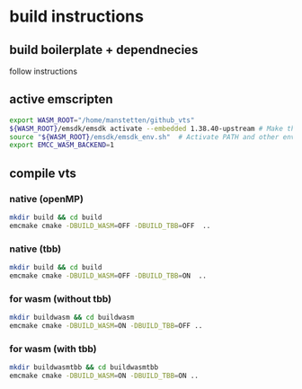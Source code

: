 # build instructions

## build boilerplate + dependnecies 
follow instructions

## active emscripten
```bash
export WASM_ROOT="/home/manstetten/github_vts"
${WASM_ROOT}/emsdk/emsdk activate --embedded 1.38.40-upstream # Make the "latest" SDK "active" for the current user ( this generates local .emscripten file) 
source "${WASM_ROOT}/emsdk/emsdk_env.sh"  # Activate PATH and other environment variables in the current session 
export EMCC_WASM_BACKEND=1
```

## compile vts

### native (openMP)
```bash
mkdir build && cd build
emcmake cmake -DBUILD_WASM=OFF -DBUILD_TBB=OFF  ..
```

### native (tbb)
```bash
mkdir build && cd build
emcmake cmake -DBUILD_WASM=OFF -DBUILD_TBB=ON  ..
```

### for wasm (without tbb)
```bash
mkdir buildwasm && cd buildwasm
emcmake cmake -DBUILD_WASM=ON -DBUILD_TBB=OFF ..
```

### for wasm (with tbb)
```bash
mkdir buildwasmtbb && cd buildwasmtbb
emcmake cmake -DBUILD_WASM=ON -DBUILD_TBB=ON ..
```